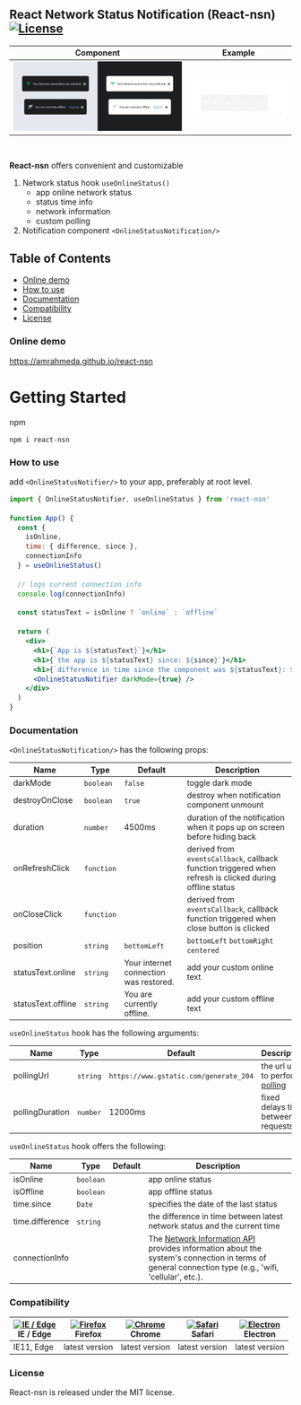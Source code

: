 ## React Network Status Notification (React-nsn) [![License](https://img.shields.io/npm/l/react-nsn)](https://github.com/AmrAhmedA/react-nsn/blob/main/LICENSE)




Component             |  Example
:-------------------------:|:-------------------------:
<img src="https://github.com/AmrAhmedA/react-nsn/blob/dev/example/src/assets/notification-example.jpg" alt="example"/>  |  <img src="https://github.com/AmrAhmedA/react-nsn/blob/dev/example/src/assets/notification-animation.gif" alt="example-animation"/>


<br>
<p><strong>React-nsn</strong> offers convenient and customizable </p>

1. Network status hook `useOnlineStatus()`
   - app online network status
   - status time info
   - network information
   - custom polling
2. Notification component `<OnlineStatusNotification/>`


Table of Contents
--
- [Online demo](#online-demo)
- [How to use](#how-to-use)
- [Documentation](#documentation)
- [Compatibility](#compatibility)
- [License](#license)




### Online demo
https://amrahmeda.github.io/react-nsn


# Getting Started

npm
```
npm i react-nsn
```


### How to use

add `<OnlineStatusNotifier/>` to your app, preferably at root level. 
```jsx
import { OnlineStatusNotifier, useOnlineStatus } from 'react-nsn'

function App() {
  const {
    isOnline,
    time: { difference, since },
    connectionInfo
  } = useOnlineStatus()

  // logs current connection info
  console.log(connectionInfo)

  const statusText = isOnline ? `online` : `offline`

  return (
    <div>
      <h1>{`App is ${statusText}`}</h1>
      <h1>{`the app is ${statusText} since: ${since}`}</h1>
      <h1>{`difference in time since the component was ${statusText}: ${difference}`}</h1>
      <OnlineStatusNotifier darkMode={true} />
    </div>
  )
}
```
  
### Documentation
```<OnlineStatusNotification/>``` has the following props:

| Name         | Type            | Default   | Description                                                                                                                                                               |
|------------  |---------------  |---------  |-------------------------------------------------------------------------------------------------------------------------------------------------------------------------  |
| darkMode        | `boolean`          | `false`   | toggle dark mode |
| destroyOnClose  | `boolean`          | `true`    | destroy when notification component unmount |
| duration        | `number`           | 4500ms    | duration of the notification when it pops up on screen before hiding back |
| onRefreshClick  | `function`         |           | derived from <code>eventsCallback</code>, callback function triggered when refresh is clicked during offline status  |
| onCloseClick    | `function`         |           | derived from <code>eventsCallback</code>, callback function triggered when close button is clicked |
| position        | `string`           | `bottomLeft` | `bottomLeft`  `bottomRight`  `centered`  |
| statusText.online   | `string`       | Your internet connection was restored.      | add your custom online text |
| statusText.offline  | `string`       | You are currently offline.      | add your custom offline text

```useOnlineStatus``` hook has the following arguments:

| Name         | Type            | Default   | Description                                                                                                                                                               |
|------------  |---------------  |---------  |-------------------------------------------------------------------------------------------------------------------------------------------------------------------------  |
| pollingUrl        | `string`          | `https://www.gstatic.com/generate_204`   | the url used to perform [polling](https://en.wikipedia.org/wiki/Polling_(computer_science)) | 
| pollingDuration   | `number`          | 12000ms    | fixed delays time between requests |

```useOnlineStatus``` hook offers the following:

| Name         | Type            | Default   | Description                                                                                                                                                               |
|------------  |---------------  |---------  |-------------------------------------------------------------------------------------------------------------------------------------------------------------------------  |
| isOnline        | `boolean`          |    | app online status | 
| isOffline   | `boolean`          |     | app offline status |
| time.since    | `Date`          |     | specifies the date of the last status |
| time.difference    | `string`          |     | the difference in time between latest network status and the current time |
| connectionInfo    |           |     | The [Network Information API](https://developer.mozilla.org/en-US/docs/Web/API/Network_Information_API) provides information about the system's connection in terms of general connection type (e.g., 'wifi, 'cellular', etc.). |


### Compatibility

| [<img src="https://raw.githubusercontent.com/alrra/browser-logos/master/src/edge/edge_48x48.png" alt="IE / Edge" width="24px" height="24px" />](http://godban.github.io/browsers-support-badges/)<br>IE / Edge | [<img src="https://raw.githubusercontent.com/alrra/browser-logos/master/src/firefox/firefox_48x48.png" alt="Firefox" width="24px" height="24px" />](http://godban.github.io/browsers-support-badges/)<br>Firefox | [<img src="https://raw.githubusercontent.com/alrra/browser-logos/master/src/chrome/chrome_48x48.png" alt="Chrome" width="24px" height="24px" />](http://godban.github.io/browsers-support-badges/)<br>Chrome | [<img src="https://raw.githubusercontent.com/alrra/browser-logos/master/src/safari/safari_48x48.png" alt="Safari" width="24px" height="24px" />](http://godban.github.io/browsers-support-badges/)<br>Safari | [<img src="https://raw.githubusercontent.com/alrra/browser-logos/master/src/electron/electron_48x48.png" alt="Electron" width="24px" height="24px" />](http://godban.github.io/browsers-support-badges/)<br>Electron |
| -------------------------------------------------------------------------------------------------------------------------------------------------------------------------------------------------------------- | ---------------------------------------------------------------------------------------------------------------------------------------------------------------------------------------------------------------- | ------------------------------------------------------------------------------------------------------------------------------------------------------------------------------------------------------------ | ------------------------------------------------------------------------------------------------------------------------------------------------------------------------------------------------------------ | -------------------------------------------------------------------------------------------------------------------------------------------------------------------------------------------------------------------- |
| IE11, Edge                                                                                                                                                                                                     | latest version                                                                                                                                                                                                   | latest version                                                                                                                                                                                               | latest version                                                                                                                                                                                               | latest version                                                                                                                                                                                                      |



### License
React-nsn is released under the MIT license.
